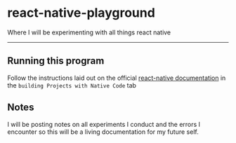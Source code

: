 # react-native-playground
Where I will be experimenting with all things react native
___

## Running this program

Follow the instructions laid out on the official [react-native documentation](https://facebook.github.io/react-native/docs/getting-started.html) in the ```building Projects with Native Code``` tab

## Notes

I will be posting notes on all experiments I conduct and the errors I encounter so this will be a living documentation for my future self.
